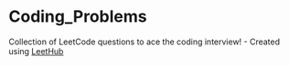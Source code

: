 # Coding_Problems
Collection of LeetCode questions to ace the coding interview! - Created using [LeetHub](https://github.com/QasimWani/LeetHub)
